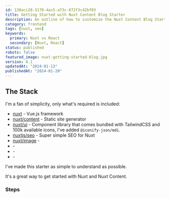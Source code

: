 ```yaml
---
id: 130acc28-3170-4ac5-a73c-872f3c42bf03
title: Getting Started with Nuxt Content Blog Starter
description: An outline of how to customize the Nuxt Content Blog Starter theme to fit your brand / business needs. It's really quite simple, as I've focused on making things dynamic and easily changable. Let me know if you run into any issues.
category: frontend
tags: [nuxt, seo]
keywords: 
  primary: Nuxt vs React
  secondary: [Nuxt, React]
status: published
robots: false
featured_image: nuxt-getting-started-blog.jpg
version: 0.1
updatedAt: "2024-01-13"
publishedAt: "2024-01-20"
---
```


## The Stack

I'm a fan of simplicity, only what's required is included:

- [nuxt](https://nuxtjs.org/) - Vue.js framework
- [nuxt/content](https://content.nuxtjs.org/) - Static site generator
- [nuxt/ui]() - Component library that comes bundled with TailwindCSS and 100k available icons, I've added `@iconify-json/mdi`.
- [nuxtjs/seo]() - Super simple SEO for Nuxt
- [nuxt/image]() - 
- []() - 
- []() - 
- []() - 


I've made this starter as simple to understand as possible. 

It's a great way to get started with Nuxt and Nuxt Content.



### Steps

